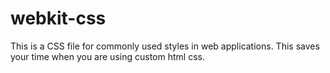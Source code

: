 # webkit-css
This is a CSS file for commonly used styles in web applications. This saves your time when you are using custom html css.
